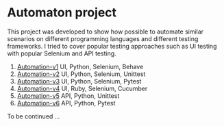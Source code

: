 # Automaton project
This project was developed to show how possible to automate similar scenarios on different programming languages and different testing frameworks.
I tried to cover popular testing approaches such as UI testing with popular Selenium and API testing.

1) [Automation-v1](https://github.com/BurhanH/automaton-v1 "Automaton-v1 project") UI, Python, Selenium, Behave
2) [Automation-v2](https://github.com/BurhanH/automaton-v2 "Automaton-v2 project") UI, Python, Selenium, Unittest
3) [Automation-v3](https://github.com/BurhanH/automaton-v3 "Automaton-v3 project") UI, Python, Selenium, Pytest
4) [Automation-v4](https://github.com/BurhanH/automaton-v4 "Automaton-v4 project") UI, Ruby, Selenium, Cucumber
5) [Automation-v5](https://github.com/BurhanH/automaton-v5 "Automaton-v5 project") API, Python, Unittest
6) [Automation-v6](https://github.com/BurhanH/automaton-v6 "Automaton-v6 project") API, Python, Pytest

To be continued ...
